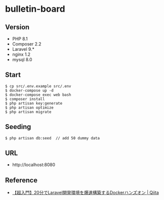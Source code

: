 # bulletin-board

## Version
- PHP 8.1
- Composer 2.2
- Laravel 9.*
- nginx 1.2
- mysql 8.0

## Start
```shell
$ cp src/.env.example src/.env
$ docker-compose up -d
$ docker-compose exec web bash
$ composer install
$ php artisan key:generate
$ php artisan optimize
$ php artisan migrate
```

## Seeding
```shell
$ php artisan db:seed  // add 50 dummy data
```

## URL
- http://localhost:8080

## Reference
- [【超入門】20分でLaravel開発環境を爆速構築するDockerハンズオン | Qiita](https://qiita.com/ucan-lab/items/56c9dc3cf2e6762672f4)